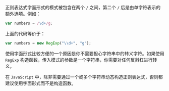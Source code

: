 正则表达式字面形式的模式被包含在两个 `/` 之间，第二个 `/` 后是由单字符表示的额外选项。例如：

```js
var numbers = /\d+/g;
```

上面的代码等价于：

```js
var numbers = new RegExp("\\d+", "g");
```

使用字面形式比较方便的一个原因是你不需要担心字符串中的转义字符。如果使用 `RegExp` 构造函数，传入模式的参数是一个字符串，你需要对任何反斜杠进行转义。

在 `JavaScript` 中，除非需要通过一个或多个字符串动态构造正则表达式，否则都建议使用字面形式而不是构造函数。
